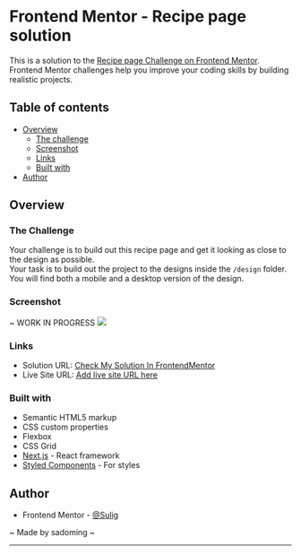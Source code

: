# Frontend Mentor - Recipe page solution

This is a solution to the [Recipe page Challenge on Frontend Mentor](https://www.frontendmentor.io/challenges/recipe-page-KiTsR8QQKm). 
<br/> Frontend Mentor challenges help you improve your coding skills by building realistic projects. 

## Table of contents

- [Overview](#overview)
  - [The challenge](#the-challenge)
  - [Screenshot](#screenshot)
  - [Links](#links)
  - [Built with](#built-with)
- [Author](#author)

## Overview

### The Challenge

Your challenge is to build out this recipe page and get it looking as close to the design as possible. <br/>
Your task is to build out the project to the designs inside the `/design` folder. You will find both a mobile and a desktop version of the design.

### Screenshot

~ WORK IN PROGRESS
![](./screenshot.jpg)

### Links

- Solution URL: [Check My Solution In FrontendMentor](https://your-solution-url.com)
- Live Site URL: [Add live site URL here](https://your-live-site-url.com)

### Built with

- Semantic HTML5 markup
- CSS custom properties
- Flexbox
- CSS Grid
- [Next.js](https://nextjs.org/) - React framework
- [Styled Components](https://styled-components.com/) - For styles


## Author

- Frontend Mentor - [@Sulig](https://www.frontendmentor.io/profile/Sulig)

~ Made by sadoming ~
***
